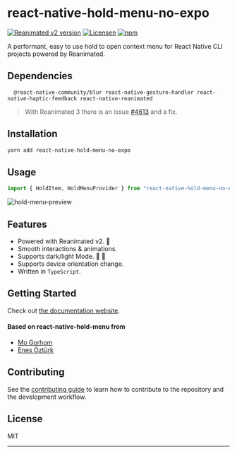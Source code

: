 # react-native-hold-menu-no-expo

[![Reanimated v2 version](https://img.shields.io/github/package-json/v/hadnet/react-native-hold-menu-no-expo/master?label=Version&style=flat-square)](https://www.npmjs.com/package/@hadnet/react-native-hold-menu-no-expo)
[![Licensen](https://img.shields.io/github/package-json/license/hadnet/react-native-hold-menu-no-expo/master?label=License&style=flat-square)](https://www.npmjs.com/package/@hadnet/react-native-hold-menu-no-expo)
[![npm](https://img.shields.io/badge/Types-included-blue?style=flat-square)](https://www.npmjs.com/package/@hadnet/react-native-hold-menu-no-expo)


A performant, easy to use hold to open context menu for React Native CLI projects powered by Reanimated.

## Dependencies

```
  @react-native-community/blur react-native-gesture-handler react-native-haptic-feedback react-native-reanimated
```

> With Reanimated 3 there is an issue [#4613](https://github.com/software-mansion/react-native-reanimated/issues/4613#issuecomment-1663211375) and a fix.

## Installation

```sh
yarn add react-native-hold-menu-no-expo
```

## Usage

```js
import { HoldItem, HoldMenuProvider } from "react-native-hold-menu-no-expo";
```

![hold-menu-preview](./preview.gif)

## Features

- Powered with Reanimated v2. 🚀
- Smooth interactions & animations.
- Supports dark/light Mode. 🌚 🌝
- Supports device orientation change.
- Written in `TypeScript`.


## Getting Started

Check out [the documentation website](https://enesozturk.github.io/react-native-hold-menu).

 #### Based on react-native-hold-menu from

- [Mo Gorhom](https://gorhom.dev/)
- [Enes Öztürk](https://github.com/enesozturk)

## Contributing

See the [contributing guide](CONTRIBUTING.md) to learn how to contribute to the repository and the development workflow.

## License

MIT

---
